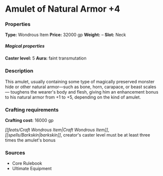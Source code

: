 ﻿---
Title: "Amulet of Natural Armor +4"
Type: "Wondrous Item"
Price: "32000 gp"
Weight: "–"
Slot: "Neck"
Caster level: "5"
Aura: "faint transmutation"
Description: |
  "This amulet, usually containing some type of magically preserved monster hide or other natural armor—such as bone, horn, carapace, or beast scales— toughens the wearer's body and flesh, giving him an enhancement bonus to his natural armor from +1 to +5, depending on the kind of amulet."
Crafting cost: "16000 gp"
Sources: "['Core Rulebook', 'Ultimate Equipment']"
---

# Amulet of Natural Armor +4

### Properties

**Type:** Wondrous Item **Price:** 32000 gp **Weight:** – **Slot:** Neck

##### Magical properties

**Caster level:** 5 **Aura:** faint transmutation

### Description

This amulet, usually containing some type of magically preserved monster hide or other natural armor—such as bone, horn, carapace, or beast scales— toughens the wearer's body and flesh, giving him an enhancement bonus to his natural armor from +1 to +5, depending on the kind of amulet.

### Crafting requirements

**Crafting cost:** 16000 gp

_[[feats/Craft Wondrous Item|Craft Wondrous Item]]_, _[[spells/Barkskin|barkskin]]_, creator's caster level must be at least three times the amulet's bonus

### Sources

* Core Rulebook
* Ultimate Equipment